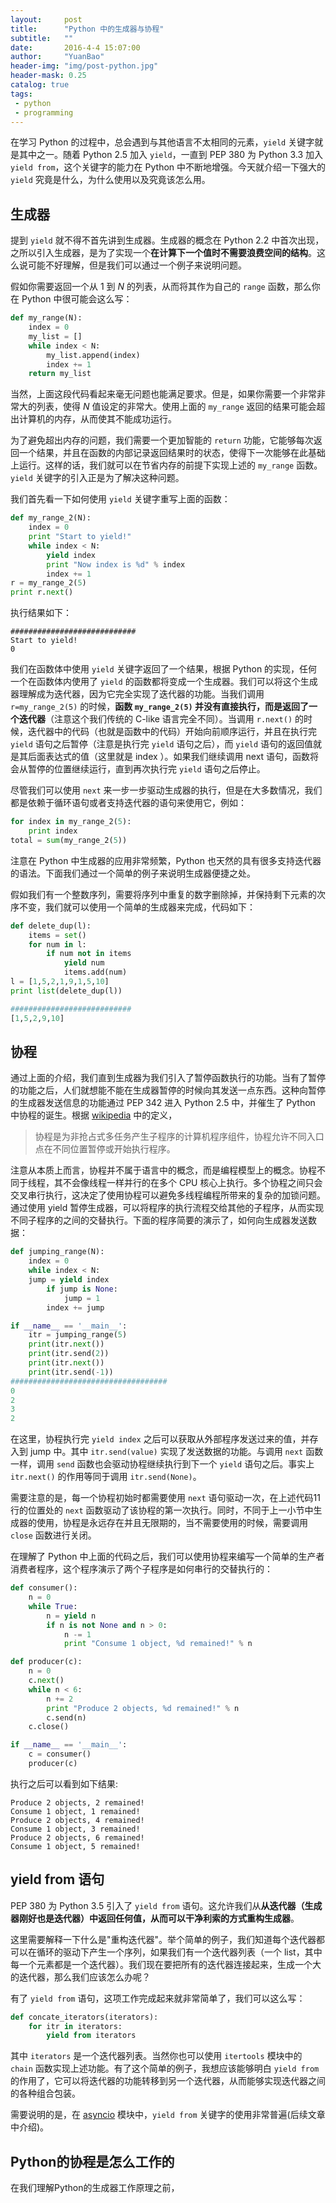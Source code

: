 ```yaml
---
layout:     post
title:      "Python 中的生成器与协程"
subtitle:   ""
date:       2016-4-4 15:07:00
author:     "YuanBao"
header-img: "img/post-python.jpg"
header-mask: 0.25
catalog: true
tags:
 - python
 - programming
---
```


在学习 Python 的过程中，总会遇到与其他语言不太相同的元素，`yield` 关键字就是其中之一。随着 Python 2.5 加入 `yield`，一直到 PEP 380 为 Python 3.3 加入 `yield from`，这个关键字的能力在 Python 中不断地增强。今天就介绍一下强大的 `yield` 究竟是什么，为什么使用以及究竟该怎么用。

## 生成器
提到 `yield` 就不得不首先讲到生成器。生成器的概念在 Python 2.2 中首次出现，之所以引入生成器，是为了实现一个**在计算下一个值时不需要浪费空间的结构**。这么说可能不好理解，但是我们可以通过一个例子来说明问题。

假如你需要返回一个从 1 到 $N$ 的列表，从而将其作为自己的 `range` 函数，那么你在 Python 中很可能会这么写：

```python
def my_range(N):
    index = 0
    my_list = []
    while index < N:
        my_list.append(index)
        index += 1
    return my_list
```

当然，上面这段代码看起来毫无问题也能满足要求。但是，如果你需要一个非常非常大的列表，使得 $N$ 值设定的非常大。使用上面的 `my_range` 返回的结果可能会超出计算机的内存，从而使其不能成功运行。

为了避免超出内存的问题，我们需要一个更加智能的 `return` 功能，它能够每次返回一个结果，并且在函数的内部记录返回结果时的状态，使得下一次能够在此基础上运行。这样的话，我们就可以在节省内存的前提下实现上述的 `my_range` 函数。`yield` 关键字的引入正是为了解决这种问题。

我们首先看一下如何使用 `yield` 关键字重写上面的函数：

```python
def my_range_2(N):
    index = 0
    print "Start to yield!"
    while index < N:
        yield index
        print "Now index is %d" % index
        index += 1
r = my_range_2(5)
print r.next()
```

执行结果如下：

```
############################
Start to yield!
0
```

我们在函数体中使用 `yield` 关键字返回了一个结果，根据 Python 的实现，任何一个在函数体内使用了 `yield` 的函数都将变成一个生成器。我们可以将这个生成器理解成为迭代器，因为它完全实现了迭代器的功能。当我们调用 `r=my_range_2(5)` 的时候，**函数 `my_range_2(5)` 并没有直接执行，而是返回了一个迭代器**（注意这个我们传统的 C-like 语言完全不同）。当调用 `r.next()` 的时候，迭代器中的代码（也就是函数中的代码）开始向前顺序运行，并且在执行完 `yield` 语句之后暂停（注意是执行完 `yield` 语句之后），而 `yield` 语句的返回值就是其后面表达式的值（这里就是 index ）。如果我们继续调用 next 语句，函数将会从暂停的位置继续运行，直到再次执行完 `yield` 语句之后停止。

尽管我们可以使用 `next` 来一步一步驱动生成器的执行，但是在大多数情况，我们都是依赖于循环语句或者支持迭代器的语句来使用它，例如：

```python
for index in my_range_2(5):
    print index
total = sum(my_range_2(5))
```

注意在 Python 中生成器的应用非常频繁，Python 也天然的具有很多支持迭代器的语法。下面我们通过一个简单的例子来说明生成器便捷之处。

假如我们有一个整数序列，需要将序列中重复的数字删除掉，并保持剩下元素的次序不变，我们就可以使用一个简单的生成器来完成，代码如下：

```python
def delete_dup(l):
    items = set()
    for num in l:
        if num not in items
            yield num
            items.add(num)
l = [1,5,2,1,9,1,5,10]
print list(delete_dup(l))

###########################
[1,5,2,9,10]
```

## 协程
通过上面的介绍，我们直到生成器为我们引入了暂停函数执行的功能。当有了暂停的功能之后，人们就想能不能在生成器暂停的时候向其发送一点东西。这种向暂停的生成器发送信息的功能通过 PEP 342 进入 Python 2.5 中，并催生了 Python 中协程的诞生。根据 [wikipedia][1] 中的定义，

> 协程是为非抢占式多任务产生子程序的计算机程序组件，协程允许不同入口点在不同位置暂停或开始执行程序。

注意从本质上而言，协程并不属于语言中的概念，而是编程模型上的概念。协程不同于线程，其不会像线程一样并行的在多个 CPU 核心上执行。多个协程之间只会交叉串行执行，这决定了使用协程可以避免多线程编程所带来的复杂的加锁问题。通过使用 yield 暂停生成器，可以将程序的执行流程交给其他的子程序，从而实现不同子程序的之间的交替执行。下面的程序简要的演示了，如何向生成器发送数据：

```python
def jumping_range(N):
    index = 0
    while index < N:
    jump = yield index
        if jump is None:
            jump = 1
        index += jump

if __name__ == '__main__':
    itr = jumping_range(5)
    print(itr.next())
    print(itr.send(2))
    print(itr.next())
    print(itr.send(-1))
###################################
0
2
3
2
```

在这里，协程执行完 `yield index` 之后可以获取从外部程序发送过来的值，并存入到 jump 中。其中 `itr.send(value)` 实现了发送数据的功能。与调用 `next` 函数一样，调用 `send` 函数也会驱动协程继续执行到下一个 `yield` 语句之后。事实上 `itr.next()` 的作用等同于调用 `itr.send(None)`。

需要注意的是，每一个协程初始时都需要使用 `next` 语句驱动一次，在上述代码11行的位置处的 `next` 函数驱动了该协程的第一次执行。同时，不同于上一小节中生成器的使用，协程是永远存在并且无限期的，当不需要使用的时候，需要调用 `close` 函数进行关闭。

在理解了 Python 中上面的代码之后，我们可以使用协程来编写一个简单的生产者消费者程序，这个程序演示了两个子程序是如何串行的交替执行的：

```python
def consumer():
    n = 0
    while True:
        n = yield n
        if n is not None and n > 0:
            n -= 1
            print "Consume 1 object, %d remained!" % n

def producer(c):
    n = 0
    c.next()
    while n < 6:
        n += 2
        print "Produce 2 objects, %d remained!" % n
        c.send(n)
    c.close()

if __name__ == '__main__':
    c = consumer()
    producer(c)        
```

执行之后可以看到如下结果:

```
Produce 2 objects, 2 remained!
Consume 1 object, 1 remained!
Produce 2 objects, 4 remained!
Consume 1 object, 3 remained!
Produce 2 objects, 6 remained!
Consume 1 object, 5 remained!
```

## yield from 语句
PEP 380 为 Python 3.5 引入了 `yield from` 语句。这允许我们从**从迭代器（生成器刚好也是迭代器）中返回任何值，从而可以干净利索的方式重构生成器**。

这里需要解释一下什么是"重构迭代器"。举个简单的例子，我们知道每个迭代器都可以在循环的驱动下产生一个序列，如果我们有一个迭代器列表（一个 list，其中每一个元素都是一个迭代器）。我们现在要把所有的迭代器连接起来，生成一个大的迭代器，那么我们应该怎么办呢？

有了 `yield from` 语句，这项工作完成起来就非常简单了，我们可以这么写：

```python
def concate_iterators(iterators):
    for itr in iterators:
        yield from iterators
```

其中 `iterators` 是一个迭代器列表。当然你也可以使用 `itertools` 模块中的 `chain` 函数实现上述功能。有了这个简单的例子，我想应该能够明白 `yield from` 的作用了，它可以将迭代器的功能转移到另一个迭代器，从而能够实现迭代器之间的各种组合包装。

需要说明的是，在 [asyncio](https://docs.python.org/3/library/asyncio.html) 模块中，`yield from` 关键字的使用非常普遍(后续文章中介绍)。

## Python的协程是怎么工作的
在我们理解Python的生成器工作原理之前，

[1]:	https://zh.wikipedia.org/zh-cn/%E5%8D%8F%E7%A8%8B